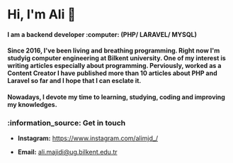 <h1>Hi, I'm Ali 👋</h1> 

<h4>I am a backend developer :computer:  (PHP/ LARAVEL/ MYSQL) </h4>

<h4>Since 2016, I've been living and breathing programming. Right now I'm studyig computer engineering at Bilkent university. One of my interest is writing articles especially about programming. Perviously, worked as a <b>Content Creator</b> I have published more than 10 articles about PHP and Laravel so far and I hope that I can esclate it.</h4>

<h4>Nowadays, I devote my time to learning, studying, coding and improving my knowledges.</h4>

<h3> :information_source: Get in touch</h3>

- <b>Instagram:</b> https://www.instagram.com/alimjd_/

- <b>Email:</b> ali.majidi@ug.bilkent.edu.tr
